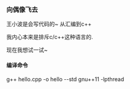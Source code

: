 ### 向偶像飞去

王小波是会写代码的~ 从汇编到c++

我内心本来是排斥c/c++这种语言的.

现在我想试一试~





#### 编译命令
 g++ hello.cpp -o hello  --std gnu++11 -lpthread 